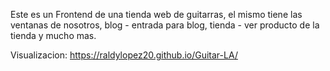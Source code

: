 Este es un Frontend de una tienda web de guitarras, el mismo tiene las ventanas de nosotros, blog - entrada para blog, tienda  -  ver producto de la tienda y mucho mas.

Visualizacion: https://raldylopez20.github.io/Guitar-LA/
